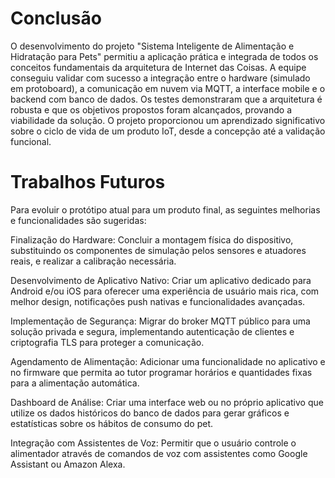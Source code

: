 # Conclusão
O desenvolvimento do projeto "Sistema Inteligente de Alimentação e Hidratação para Pets" permitiu a aplicação prática e integrada de todos os conceitos fundamentais da arquitetura de Internet das Coisas. A equipe conseguiu validar com sucesso a integração entre o hardware (simulado em protoboard), a comunicação em nuvem via MQTT, a interface mobile e o backend com banco de dados. Os testes demonstraram que a arquitetura é robusta e que os objetivos propostos foram alcançados, provando a viabilidade da solução. O projeto proporcionou um aprendizado significativo sobre o ciclo de vida de um produto IoT, desde a concepção até a validação funcional.

# Trabalhos Futuros
Para evoluir o protótipo atual para um produto final, as seguintes melhorias e funcionalidades são sugeridas:

Finalização do Hardware: Concluir a montagem física do dispositivo, substituindo os componentes de simulação pelos sensores e atuadores reais, e realizar a calibração necessária.

Desenvolvimento de Aplicativo Nativo: Criar um aplicativo dedicado para Android e/ou iOS para oferecer uma experiência de usuário mais rica, com melhor design, notificações push nativas e funcionalidades avançadas.

Implementação de Segurança: Migrar do broker MQTT público para uma solução privada e segura, implementando autenticação de clientes e criptografia TLS para proteger a comunicação.

Agendamento de Alimentação: Adicionar uma funcionalidade no aplicativo e no firmware que permita ao tutor programar horários e quantidades fixas para a alimentação automática.

Dashboard de Análise: Criar uma interface web ou no próprio aplicativo que utilize os dados históricos do banco de dados para gerar gráficos e estatísticas sobre os hábitos de consumo do pet.

Integração com Assistentes de Voz: Permitir que o usuário controle o alimentador através de comandos de voz com assistentes como Google Assistant ou Amazon Alexa.
